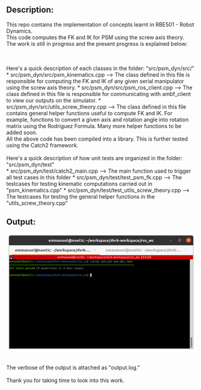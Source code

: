 
## Description:
This repo contains the implementation of concepts learnt in RBE501 - Robot Dynamics.
<br />
This code computes the FK and IK for PSM using the screw axis theory.
<br />
The work is still in progress and the present progress is explained below:

<br />
<br />
Here's a quick description of each classes in the folder: "src/psm_dyn/src/" <br />
* src/psm_dyn/src/psm_kinematics.cpp        --> The class defined in this file is responsible for computing the FK and IK of any given serial manipulator using the screw axis theory.
* src/psm_dyn/src/psm_ros_client.cpp        --> The class defined in this file is responsible for communicating with ambf_client to view our outputs on the simulator.
* src/psm_dyn/src/utils_screw_theory.cpp    --> The class defined in this file contains general helper functions useful to compute FK and IK. For example, functions to convert a given axis and rotation angle into rotation matrix using the Rodriguez Formula. Many more helper functions to be added soon.
<br />
All the above code has been compiled into a library. This is further tested using the Catch2 framework.


<br />
<br />
Here's a quick description of how unit tests are organized in the folder: "src/psm_dyn/test" <br />
* src/psm_dyn/test/catch2_main.cpp              --> The main function used to trigger all test cases in this folder
* src/psm_dyn/test/test_psm_fk.cpp              --> The testcases for testing kinematic computations carried out in "psm_kinematics.cpp"
* src/psm_dyn/test/test_utils_screw_theory.cpp  --> The testcases for testing the general helper functions in the "utils_screw_theory.cpp"

## Output:

![Alt text](output_ss.png "Output of Catch2 TestFramework")

<br />
The verbose of the output is attached as "output.log."


<br />
<br />
Thank you for taking time to look into this work.
